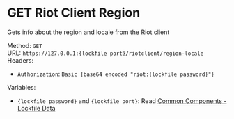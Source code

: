 # GET Riot Client Region

Gets info about the region and locale from the Riot client  


Method: `GET`  
URL: `https://127.0.0.1:{lockfile port}/riotclient/region-locale`  
Headers:
 - `Authorization`: `Basic {base64 encoded "riot:{lockfile password}"}`

Variables:
 - `{lockfile password}` and `{lockfile port}`: Read [Common Components - Lockfile Data](../common-components.md#lockfile-data)

